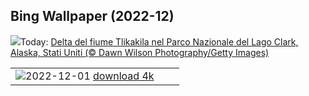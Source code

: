 ## Bing Wallpaper (2022-12)
![](https://www.bing.com/th?id=OHR.BraidedRiverDelta_IT-IT2768338729_UHD.jpg&w=1000)Today: [Delta del fiume Tlikakila nel Parco Nazionale del Lago Clark, Alaska, Stati Uniti (© Dawn Wilson Photography/Getty Images)](https://www.bing.com/th?id=OHR.BraidedRiverDelta_IT-IT2768338729_UHD.jpg)

|      |      |      |
| :----: | :----: | :----: |
|![](https://www.bing.com/th?id=OHR.AntarcticaDay_IT-IT2652307435_UHD.jpg&pid=hp&w=384&h=216&rs=1&c=4)2022-12-01 [download 4k](https://www.bing.com/th?id=OHR.AntarcticaDay_IT-IT2652307435_UHD.jpg)|